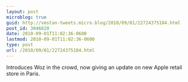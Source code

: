 ```yaml
---
layout: post
microblog: true
guid: http://vmstan-tweets.micro.blog/2010/09/01/22724375184.html
post_id: 3046820
date: 2010-09-01T11:02:36-0600
lastmod: 2010-09-01T11:02:36-0600
type: post
url: /2010/09/01/22724375184.html
---
```

Introduces Woz in the crowd, now giving an update on new Apple retail store in Paris.
